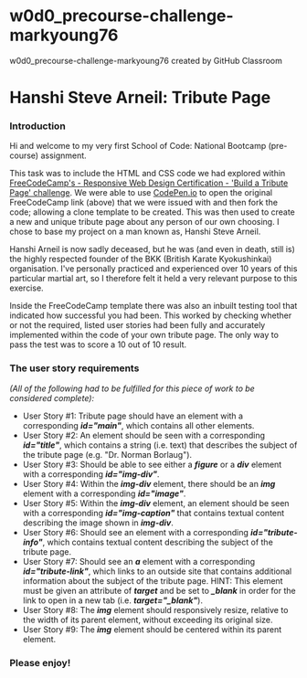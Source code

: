 # w0d0_precourse-challenge-markyoung76
w0d0_precourse-challenge-markyoung76 created by GitHub Classroom
# **Hanshi Steve Arneil: Tribute Page**
### Introduction
Hi and welcome to my very first School of Code: National Bootcamp (pre-course) assignment.  

This task was to include the HTML and CSS code we had explored within [FreeCodeCamp's - Responsive Web Design Certification - 'Build a Tribute Page' challenge](https://www.freecodecamp.org/learn/responsive-web-design/responsive-web-design-projects/build-a-tribute-page). We were able to use [CodePen.io](https://codepen.io) to open the original FreeCodeCamp link (above) that we were issued with and then fork the code; allowing a clone template to be created. This was then used to create a new and unique tribute page about any person of our own choosing. I chose to base my project on a man known as, Hanshi Steve Arneil.  

Hanshi Arneil is now sadly deceased, but he was (and even in death, still is) the highly respected founder of the BKK (British Karate Kyokushinkai) organisation. I've personally practiced and experienced over 10 years of this particular martial art, so I therefore felt it held a very relevant purpose to this exercise.

Inside the FreeCodeCamp template there was also an inbuilt testing tool that indicated how successful you had been. This worked by checking whether or not the required, listed user stories had been fully and accurately implemented within the code of your own tribute page. The only way to pass the test was to score a 10 out of 10 result.

### The user story requirements
_(All of the following had to be fulfilled for this piece of work to be considered complete):_  

* User Story #1: Tribute page should have an element with a corresponding _**id="main"**_, which contains all other elements.
* User Story #2: An element should be seen with a corresponding _**id="title"**_, which contains a string (i.e. text) that describes the subject of the tribute page (e.g. "Dr. Norman Borlaug").
* User Story #3: Should be able to see either a _**figure**_ or a _**div**_ element with a corresponding _**id="img-div"**_.
* User Story #4: Within the _**img-div**_ element, there should be an _**img**_ element with a corresponding _**id="image"**_.
* User Story #5: Within the _**img-div**_ element, an element should be seen with a corresponding _**id="img-caption"**_ that contains textual content describing the image shown in _**img-div**_.
* User Story #6: Should see an element with a corresponding _**id="tribute-info"**_, which contains textual content describing the subject of the tribute page.
* User Story #7: Should see an _**a**_ element with a corresponding _**id="tribute-link"**_, which links to an outside site that contains additional information about the subject of the tribute page. HINT: This element must be given an attribute of _**target**_ and be set to _**_blank**_ in order for the link to open in a new tab (i.e. _**target="_blank"**_).
* User Story #8: The _**img**_ element should responsively resize, relative to the width of its parent element, without exceeding its original size.
* User Story #9: The _**img**_ element should be centered within its parent element.  

### Please enjoy!
